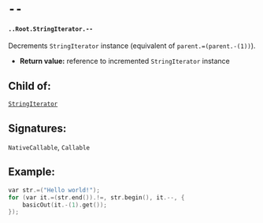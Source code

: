 # `--`

#### `..Root.StringIterator.--`

Decrements `StringIterator` instance (equivalent of `parent.=(parent.-(1))`).

* **Return value:** reference to incremented `StringIterator` instance 

## Child of:

[`StringIterator`](docs..Root.StringIterator.md)

## Signatures:

`NativeCallable`, `Callable`

## Example:

```c
var str.=("Hello world!");
for (var it.=(str.end()).!=, str.begin(), it.--, {
    basicOut(it.-(1).get());
});
```